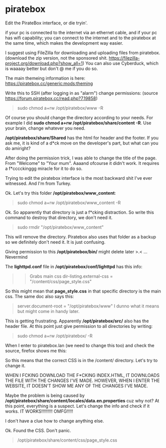 # piratebox
 Edit the PirateBox interface, or die tryin'. 

if your pc is connected to the internet via an ethernet cable, and if your pc has wifi capability; you can connect to the internet and to the piratebox at the same time, which makes the development way easier. 

I suggest using FileZilla for downloading and uploading files from piratebox. (download the zip version, not the sponsored shit. https://filezilla-project.org/download.php?show_all=1) You can also use Cyberduck, which is waaaay better but don't @ me if you do so.

The main themeing information is here: 
https://piratebox.cc/generic:mods:theming

Write this to SSH (after logging in as "alarm") change permissions: (source https://forum.piratebox.cc/read.php?7,19858)
>sudo chmod a+rw /opt/piratebox/www -R

Of course you should change the directory according to your needs. For example I did **sudo chmod a+rw /opt/piratebox/share/content -R**. Use your brain, change whatever you need.

**/opt/piratebox/share/Shared** has the html for header and the footer. If you ask me, it is kind of a d*ck move on the developer's part, but what can you do amiright?

After doing the permission trick, I was able to change the title of the page. From "Welcome" to "Your mum". Aaaand ofcourse it didn't work. It requires a f*cccckinggg miracle for it to do so. 

Trying to edit the piratebox interface is the most backward shit I've ever witnessed. And I'm from Turkey.

Ok. Let's try this folder **/opt/piratebox/www_content**:
>sudo chmod a+rw /opt/piratebox/www_content -R

Ok. So apparently that directory is just a f*cking distraction. So write this command to destroy that directory, we don't need it.
>sudo rmdir "/opt/piratebox/www_content"

This will remove the directory. Piratebox also uses that folder as a backup so we definitely don't need it. It is just confusing.

Giving permission to this **/opt/piratebox/bin/** might delete later >.<
...
Nevermind

The **lighttpd.conf** file in **/opt/piratebox/conf/lighttpd** has this info:
> > Grabs main css
>dir-listing.external-css     	= "/content/css/page_style.css"

So this might mean that **page_style.css** in that specific directory is the main css. The same doc also says this:
>server.document-root        = "/opt/piratebox/www"
I dunno what it means but might come in handy later.

This is getting frustrating. Apparently **/opt/piratebox/src/** also has the header file. At this point just give permission to all directories by writing:
>sudo chmod a+rw /opt/piratebox/ -R

When I enter to piratebox.lan (we need to change this too) and check the source, firefox shows me this:
><link rel="stylesheet" href="/content/css/page_style.css">
So this means that the correct CSS is in the /content/ directory. Let's try to change it. 

WHEN I FCKING DOWNLOAD THE F*CKING INDEX.HTML, IT DOWNLOADS THE FILE WITH THE CHANGES I'VE MADE.
HOWEVER, WHEN I ENTER THE WEBSITE, IT DOESN'T SHOW ME ANY OF THE CHANGES I'VE MADE.

Maybe the problem is being caused by **/opt/piratebox/share/content/locales/data.en.properties** cuz why not?
At this point, everything is a suspect. Let's change the info and check if it works.
IT WORKS!!!!!!!!! OMFG!!!!!

I don't have a clue how to change anything else.

Ok. Found the CSS. Don't panic.
>/opt/piratebox/share/content/css/page_style.css


